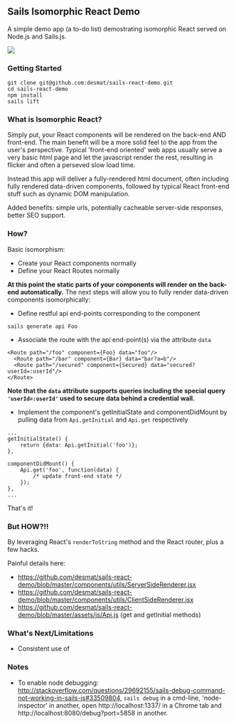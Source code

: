 Sails Isomorphic React Demo
----------

A simple demo app (a to-do list) demostrating isomorphic React served on Node.js and Sails.js.

<img src="https://github.com/desmat/sails-react-demo/blob/static/screenshot.png?raw=true"></img>


### Getting Started

```
git clone git@github.com:desmat/sails-react-demo.git
cd sails-react-demo
npm install
sails lift
```

### What is Isomorphic React?

Simply put, your React components will be rendered on the back-end AND front-end. The main benefit will be a more solid feel to the app from the user's perspective. Typical 'front-end oriented' web apps usually serve a very basic html page and let the javascript render the rest, resulting in flicker and often a perseved slow load time.

Instead this app will deliver a fully-rendered html document, often including fully rendered data-driven components, followed by typical React front-end stuff such as dynamic DOM manipulation.

Added benefits: simple urls, potentially cacheable server-side responses, better SEO support.


### How?

Basic isomorphism: 

* Create your React components normally
* Define your React Routes normally

<strong>At this point the static parts of your components will render on the back-end automatically.</strong> The next steps will allow you to fully render data-driven components isomorphically:

* Define restful api end-points corresponding to the component
```
sails generate api Foo
```
* Associate the route with the api end-point(s) via the attribute `data`
```
<Route path="/foo" component={Foo} data="foo"/>
  <Route path="/bar" component={Bar} data="bar?a=b"/>
  <Route path="/secured" component={Secured} data="secured?userId=:userId"/>
</Route>	
```
**Note that the `data` attribute supports queries including the special query `'userId=:userId'` used to secure data behind a credential wall.**

* Implement the component's getInitialState and componentDidMount by pulling data from `Api.getInitial` and `Api.get` respectively
```
...
getInitialState() {
	return {data: Api.getInitial('foo')};
},  

componentDidMount() {
	Api.get('foo', function(data) { 
		/* update front-end state */
	});
},
...

```

That's it!


### But HOW?!!

By leveraging React's `renderToString` method and the React router, plus a few hacks.

Painful details here:
* https://github.com/desmat/sails-react-demo/blob/master/components/utils/ServerSideRenderer.jsx
* https://github.com/desmat/sails-react-demo/blob/master/components/utils/ClientSideRenderer.jsx
* https://github.com/desmat/sails-react-demo/blob/master/assets/js/Api.js (get and getInitial methods)


### What's Next/Limitations

* Consistent use of 

### Notes

* To enable node debugging: http://stackoverflow.com/questions/29692155/sails-debug-command-not-working-in-sails-js#33509804, `sails debug` in a cmd-line, 'node-inspector' in another, open http://localhost:1337/ in a Chrome tab and http://localhost:8080/debug?port=5858 in another.
